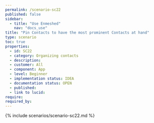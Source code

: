 ```yaml
---
permalink: /scenario-sc22
published: false
sidebar:
  - title: "Use Enmeshed"
    nav: "docs_use"
title: "Pin Contacts to have the most prominent Contacts at hand"
type: scenario
toc: true
properties:
  - id: SC22
  - category: Organizing contacts
  - description:
  - customer: All
  - component: App
  - level: Beginner
  - implementation status: IDEA
  - documentation status: OPEN
  - published:
  - link to lucid:
require:
required_by:
---
```


{% include scenarios/scenario-sc22.md %}
